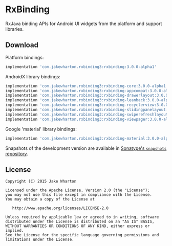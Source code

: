RxBinding
=========

RxJava binding APIs for Android UI widgets from the platform and support libraries.


Download
--------

Platform bindings:
```groovy
implementation 'com.jakewharton.rxbinding3:rxbinding:3.0.0-alpha1'
```

AndroidX library bindings:
```groovy
implementation 'com.jakewharton.rxbinding3:rxbinding-core:3.0.0-alpha1'
implementation 'com.jakewharton.rxbinding3:rxbinding-appcompat:3.0.0-alpha1'
implementation 'com.jakewharton.rxbinding3:rxbinding-drawerlayout:3.0.0-alpha1'
implementation 'com.jakewharton.rxbinding3:rxbinding-leanback:3.0.0-alpha1'
implementation 'com.jakewharton.rxbinding3:rxbinding-recyclerview:3.0.0-alpha1'
implementation 'com.jakewharton.rxbinding3:rxbinding-slidingpanelayout:3.0.0-alpha1'
implementation 'com.jakewharton.rxbinding3:rxbinding-swiperefreshlayout:3.0.0-alpha1'
implementation 'com.jakewharton.rxbinding3:rxbinding-viewpager:3.0.0-alpha1'
```

Google 'material' library bindings:
```groovy
implementation 'com.jakewharton.rxbinding3:rxbinding-material:3.0.0-alpha1'
```

Snapshots of the development version are available in [Sonatype's `snapshots` repository][snap].


License
-------

    Copyright (C) 2015 Jake Wharton

    Licensed under the Apache License, Version 2.0 (the "License");
    you may not use this file except in compliance with the License.
    You may obtain a copy of the License at

       http://www.apache.org/licenses/LICENSE-2.0

    Unless required by applicable law or agreed to in writing, software
    distributed under the License is distributed on an "AS IS" BASIS,
    WITHOUT WARRANTIES OR CONDITIONS OF ANY KIND, either express or implied.
    See the License for the specific language governing permissions and
    limitations under the License.





 [snap]: https://oss.sonatype.org/content/repositories/snapshots/

